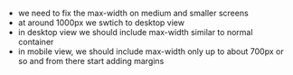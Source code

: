 - we need to fix the max-width on medium and smaller screens
- at around 1000px we swtich to desktop view
- in desktop view we should include max-width similar to normal container
- in mobile view, we should include max-width only up to about 700px or so and from there start adding margins
